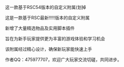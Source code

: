 这一款基于RSC54版本的自定义附属(划掉

这是一款基于RSC最新!!!!!版本的自定义附属


新增了大量精选物品及实用脚本插件

旨在为新手玩家提供更为丰富的游戏体验和学习机会

该附属经过精心设计，确保新玩家能快速上手

作者QQ：475977707，欢迎广大玩家交流切磋，共同进步。

